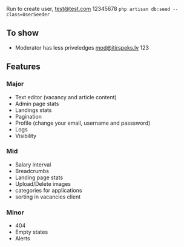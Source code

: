Run to create user, test@test.com 12345678
`php artisan db:seed --class=UserSeeder`

## To show
 - Moderator has less priveledges mod@itirspeks.lv 123

## Features
### Major
- Text editor (vacancy and article content)
- Admin page stats
- Landings stats
- Pagination
- Profile (change your email, username and passsword)
- Logs
- Visibility

### Mid
- Salary interval
- Breadcrumbs
- Landing page stats
- Upload/Delete images
- categories for applications
- sorting in vacancies client

### Minor
 - 404
 - Empty states
 - Alerts